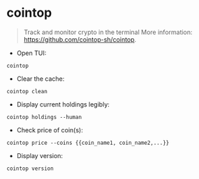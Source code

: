 # cointop

> Track and monitor crypto in the terminal
> More information: <https://github.com/cointop-sh/cointop>.

- Open TUI:

`cointop`

- Clear the cache:

`cointop clean`

- Display current holdings legibly:

`cointop holdings --human`

- Check price of coin(s):

`cointop price --coins {{coin_name1, coin_name2,...}}`

- Display version:

`cointop version`
